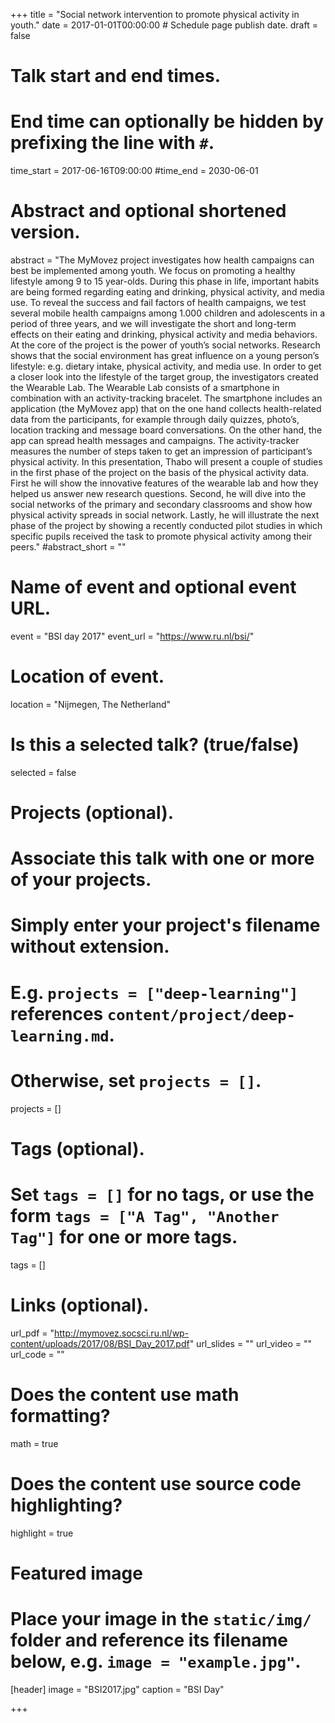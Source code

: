 +++
title = "Social network intervention to promote physical activity in youth."
date = 2017-01-01T00:00:00  # Schedule page publish date.
draft = false

# Talk start and end times.
#   End time can optionally be hidden by prefixing the line with `#`.
time_start = 2017-06-16T09:00:00
#time_end = 2030-06-01

# Abstract and optional shortened version.
abstract = "The MyMovez project investigates how health campaigns can best be implemented among youth. We focus on promoting a healthy lifestyle among 9 to 15 year-olds. During this phase in life, important habits are being formed regarding eating and drinking, physical activity, and media use. To reveal the success and fail factors of health campaigns, we test several mobile health campaigns among 1.000 children and adolescents in a period of three years, and we will investigate the short and long-term effects on their eating and drinking, physical activity and media behaviors. At the core of the project is the power of youth’s social networks. Research shows that the social environment has great influence on a young person’s lifestyle: e.g. dietary intake, physical activity, and media use. In order to get a closer look into the lifestyle of the target group, the investigators created the Wearable Lab. The Wearable Lab consists of a smartphone in combination with an activity-tracking bracelet. The smartphone includes an application (the MyMovez app) that on the one hand collects health-related data from the participants, for example through daily quizzes, photo’s, location tracking and message board conversations. On the other hand, the app can spread health messages and campaigns. The activity-tracker measures the number of steps taken to get an impression of participant’s physical activity. In this presentation, Thabo will present a couple of studies in the first phase of the project on the basis of the physical activity data. First he will show the innovative features of the wearable lab and how they helped us answer new research questions. Second, he will dive into the social networks of the primary and secondary classrooms and show how physical activity spreads in social network. Lastly, he will illustrate the next phase of the project by showing a recently conducted pilot studies in which specific pupils received the task to promote physical activity among their peers."
#abstract_short = ""

# Name of event and optional event URL.
event = "BSI day 2017"
event_url = "https://www.ru.nl/bsi/"

# Location of event.
location = "Nijmegen, The Netherland"

# Is this a selected talk? (true/false)
selected = false

# Projects (optional).
#   Associate this talk with one or more of your projects.
#   Simply enter your project's filename without extension.
#   E.g. `projects = ["deep-learning"]` references `content/project/deep-learning.md`.
#   Otherwise, set `projects = []`.
projects = []

# Tags (optional).
#   Set `tags = []` for no tags, or use the form `tags = ["A Tag", "Another Tag"]` for one or more tags.
tags = []

# Links (optional).
url_pdf = "http://mymovez.socsci.ru.nl/wp-content/uploads/2017/08/BSI_Day_2017.pdf"
url_slides = ""
url_video = ""
url_code = ""

# Does the content use math formatting?
math = true

# Does the content use source code highlighting?
highlight = true

# Featured image
# Place your image in the `static/img/` folder and reference its filename below, e.g. `image = "example.jpg"`.
[header]
image = "BSI2017.jpg"
caption = "BSI Day"

+++
